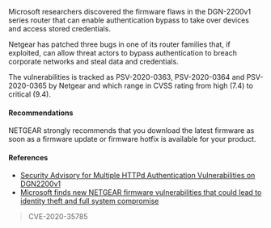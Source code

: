 Microsoft researchers discovered the firmware flaws in the DGN-2200v1 series router that can enable authentication bypass to take over devices and access stored credentials.

Netgear has patched three bugs in one of its router families that, if exploited, can allow threat actors to bypass authentication to breach corporate networks and steal data and credentials.

The vulnerabilities is tracked as PSV-2020-0363, PSV-2020-0364 and PSV-2020-0365 by Netgear and which range in CVSS rating from high (7.4) to critical (9.4).

#### Recommendations

NETGEAR strongly recommends that you download the latest firmware as soon as a firmware update or firmware hotfix is available for your product.

#### References

* [Security Advisory for Multiple HTTPd Authentication Vulnerabilities on DGN2200v1](https://kb.netgear.com/000062646/Security-Advisory-for-Multiple-HTTPd-Authentication-Vulnerabilities-on-DGN2200v1)
* [Microsoft finds new NETGEAR firmware vulnerabilities that could lead to identity theft and full system compromise](https://www.microsoft.com/security/blog/2021/06/30/microsoft-finds-new-netgear-firmware-vulnerabilities-that-could-lead-to-identity-theft-and-full-system-compromise/9)

> CVE-2020-35785

